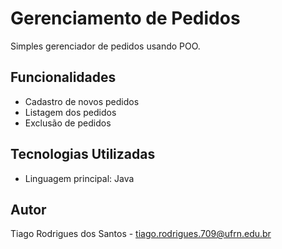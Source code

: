 # Gerenciamento de Pedidos

Simples gerenciador de pedidos usando POO.

## Funcionalidades

- Cadastro de novos pedidos
- Listagem dos pedidos
- Exclusão de pedidos

## Tecnologias Utilizadas

- Linguagem principal: Java

## Autor

Tiago Rodrigues dos Santos - tiago.rodrigues.709@ufrn.edu.br
